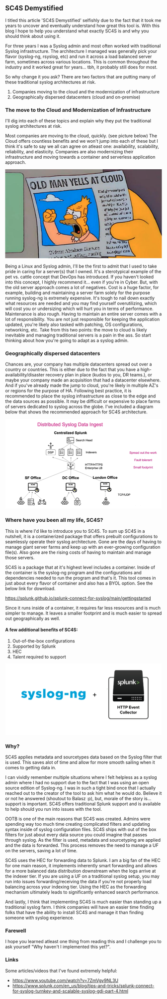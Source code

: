 ## SC4S Demystified

I titled this article 'SC4S Demystified' selfishly due to the fact that it took me years to uncover and eventually understand how great this tool is. With this blog I hope to help you understand what exactly SC4S is and why you should think about using it.

For three years I was a Syslog admin and most often worked with traditional Syslog infrastructure. The architecture I managed was generally pick your flavor (syslog-ng, rsyslog, etc) and run it across a load balanced server farm, sometimes across various locations. This is common throughout the industry and it worked great for years... tbh, it probably still does for most. 

So why change it you ask? There are two factors that are putting many of these traditional syslog architectures at risk.

1. Companies moving to the cloud and the modernization of infrastructure
2. Geographically dispersed datacenters (cloud and on-premise) 

### The move to the Cloud and Modernization of Infrastructure
I'll dig into each of these topics and explain why they put the traditional syslog architectures at risk.

Most companies are moving to the cloud, quickly. (see picture below) The Cloud offers countless benefits and we won't jump into each of these but I think it's safe to say we all can agree on atleast one: availability, scalability, reliability, and elasticity. Companies are also modernizing their infrastructure and moving towards a container and serverless application approach.

![Family Pic](/docs/assets/clo.png)

Being a Linux and Syslog admin, I'll be the first to admit that I used to take pride in caring for a server(s) that I owned. It's a sterotypical example of the pet vs. cattle concept that DevOps has introduced. If you haven't looked into this concept, I highly recommend it... even if you're in Cyber. But, with the old server approach comes a lot of negatives. Cost is a huge factor, for example, building and maintaining a server farm solely for the purpose running syslog-ng is extremely expensive. It's tough to nail down exactly what resources are needed and you may find yourself overutilizing, which will cost you or undersizing which will hurt you in terms of performance. Maintenance is also rough. Having to maintain an entire server comes with a lot of responsibility. You are not just responsible for keeping the application updated, you're likely also tasked with patching, OS configurations, networking, etc. Take from this two points: the move to cloud is likely inevitable and managing traditional servers is a pain in the ass. So start thinking about how you're going to adapt as a syslog admin.

### Geographically dispersed datacenters
Chances are, your company has multiple datacenters spread out over a country or countries. This is either due to the fact that you have a high-availability/disaster recovery plan in place (kudos to you, DR teams.), or maybe your company made an acquisition that had a datacenter elsewhere. And if you've already made the jump to cloud, you're likely in multiple AZ's or regions for the purpose of HA. Following best practice, it is recommended to place the syslog infrastructure as close to the edge and the data sources as possible. It may be difficult or expensive to place farms of servers dedicated to syslog across the globe. I've included a diagram below that shows the recommended approach for SC4S architecture.

![diagram](/docs/assets/diagram.png)


### Where have you been all my life, SC4S?

This is where I'd like to introduce you to SC4S. To sum up SC4S in a nutshell, it is a containerized package that offers prebuilt configurations to seamlessly operate their syslog architecture. Gone are the days of having to manage giant server farms and keep up with an ever-growing configuration file(s). Also gone are the rising costs of having to maintain and manage those servers.

SC4S is a package that at it's highest level includes a container. Inside of the container is the syslog-ng program and the configurations and dependencies needed to run the program and that's it. This tool comes in just about every flavor of container and also has a BYOL option. See the below link for download.

https://splunk.github.io/splunk-connect-for-syslog/main/gettingstarted

Since it runs inside of a container, it requires far less resources and is much simpler to manage. It leaves a smaller footprint and is much easier to spread out geographically as well.

#### A few additional benefits of SC4S:
1. Out-of-the-box configurations
2. Supported by Splunk
3. HEC
4. Talent required to support

![hecc](/docs/assets/hec.png)


### Why?
SC4S applies metadata and sourcetypes data based on the Syslog filter that is used. This saves alot of time and allow for more smooth sailing when it comes to getting data in.

I can vividly remember multiple situations where I felt helpless as a syslog admin where I had no support due to the fact that I was using an open source edition of Syslog-ng. I was in such a tight bind once that I actually reached out to the creator of the tool to ask him what he would do. Believe it or not he answered (shoutout to Balasz :p), but, morale of the story is... support is important. SC4S offers traditional Splunk support and is available to help should you run into issues with the tool.

OOTB is one of the main reasons that SC4S was created. Admins were spending way too much time creating complicated filters and updating syntax inside of syslog configuration files. SC4S ships with out of the box filters for just about every data source you could imagine that passes through syslog. As the filter is used, metadata and sourcetyping are applied and the data is forwarded. This process removes the need to manage a UF on the servers, saving a lot of time.

SC4S uses the HEC for forwarding data to Splunk. I am a big fan of the HEC for one main reason, it implements inherently smart forwarding and allows for a more balanced data distribution downstream when the logs arrive at the indexer tier. If you are using a UF on a traditional syslog setup, you may run into issues forwarding/receiving the data if you're not properly load balancing across your indexing tier. Using the HEC as the forwarding mechanism ultimately leads to significantly enhanced search performance.

And lastly, I think that implementing SC4S is much easier than standing up a traditional syslog farm. I think companies will have an easier time finding folks that have the ability to install SC4S and manage it than finding someone with syslog experience. 


### Farewell
I hope you learned atleast one thing from reading this and I challenge you to ask yourself "Why haven't I implemented this yet?".

### Links
Some articles/videos that I've found extremely helpful:

- https://www.youtube.com/watch?v=7ZmVgy9NL3U
- https://www.splunk.com/en_us/blog/tips-and-tricks/splunk-connect-for-syslog-turnkey-and-scalable-syslog-gdi-part-4.html

